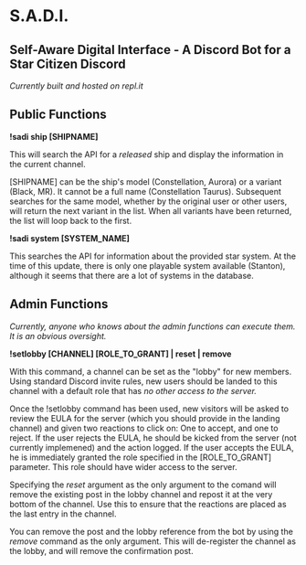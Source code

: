 # S.A.D.I.
## Self-Aware Digital Interface - A Discord Bot for a Star Citizen Discord
_Currently built and hosted on repl.it_

## Public Functions
__!sadi ship [SHIPNAME]__

This will search the API for a _released_ ship and display the information in the current channel. 

[SHIPNAME] can be the ship's model (Constellation, Aurora) or a variant (Black, MR). It cannot be a full name (Constellation Taurus). Subsequent searches for the same model, whether by the original user or other users, will return the next variant in the list. When all variants have been returned, the list will loop back to the first.

__!sadi system [SYSTEM_NAME]__

This searches the API for information about the provided star system. At the time of this update, there is only one playable system available (Stanton), although it seems that there are a lot of systems in the database. 

## Admin Functions

_Currently, anyone who knows about the admin functions can execute them. It is an obvious oversight._

__!setlobby [CHANNEL] [ROLE_TO_GRANT] | reset | remove__

With this command, a channel can be set as the "lobby" for new members. Using standard Discord invite rules, new users should be landed to this channel with a default role that has _no other access to the server._ 

Once the !setlobby command has been used, new visitors will be asked to review the EULA for the server (which you should provide in the landing channel) and given two reactions to click on: One to accept, and one to reject. If the user rejects the EULA, he should be kicked from the server (not currently implemened) and the action logged. If the user accepts the EULA, he is immediately granted the role specified in the [ROLE_TO_GRANT] parameter. This role should have wider access to the server. 

Specifying the _reset_ argument as the only argument to the comand will remove the existing post in the lobby channel and repost it at the very bottom of the channel. Use this to ensure that the reactions are placed as the last entry in the channel. 

You can remove the post and the lobby reference from the bot by using the _remove_ command as the only argument. This will de-register the channel as the lobby, and will remove the confirmation post. 
